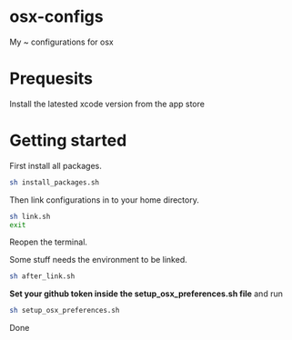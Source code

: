 # osx-configs
My ~ configurations for osx

# Prequesits
Install the latested xcode version from the app store

# Getting started

First install all packages.
```sh
sh install_packages.sh
```

Then link configurations in to your home directory.
```sh
sh link.sh
exit
```

Reopen the terminal.

Some stuff needs the environment to be linked.
```sh
sh after_link.sh
```

**Set your github token inside the setup_osx_preferences.sh file** and run
```sh
sh setup_osx_preferences.sh
```

Done
